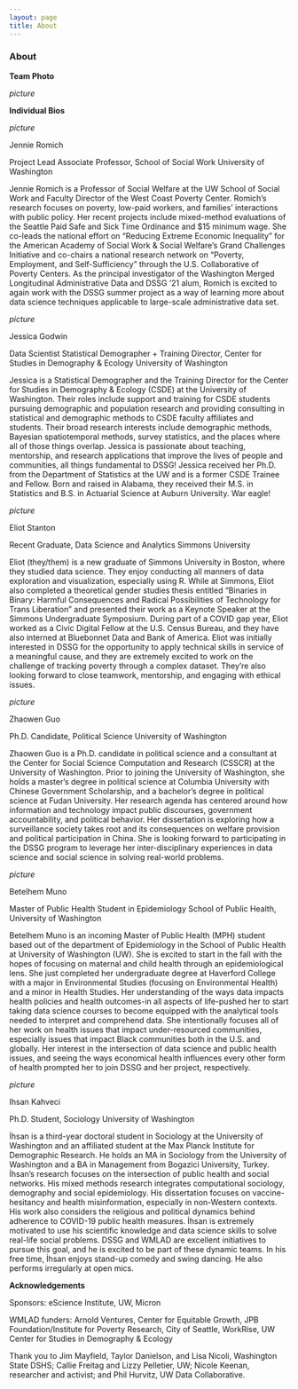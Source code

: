 ```yaml
---
layout: page
title: About
---
```


### About

**Team Photo**

*picture*

**Individual Bios**

*picture*

Jennie Romich

Project Lead
Associate Professor, School of Social Work
University of Washington

Jennie Romich is a Professor of Social Welfare at the UW School of Social Work and Faculty Director of the West Coast Poverty Center. Romich’s research focuses on poverty, low-paid workers, and families’ interactions with public policy. Her recent projects include mixed-method evaluations of the Seattle Paid Safe and Sick Time Ordinance and $15 minimum wage.  She co-leads the national effort on “Reducing Extreme Economic Inequality” for the American Academy of Social Work & Social Welfare’s Grand Challenges Initiative and co-chairs a national research network on “Poverty, Employment, and Self-Sufficiency” through the U.S. Collaborative of Poverty Centers.
As the principal investigator of the Washington Merged Longitudinal Administrative Data and DSSG ’21 alum, Romich is excited to again work with the DSSG summer project as a way of learning more about data science techniques applicable to large-scale administrative data set.

 *picture*

Jessica Godwin

Data Scientist
Statistical Demographer + Training Director, Center for Studies in Demography & Ecology
University of Washington

Jessica is a Statistical Demographer and the Training Director for the Center for Studies in Demography & Ecology (CSDE) at the University of Washington. Their roles include support and training for CSDE students pursuing demographic and population research and providing consulting in statistical and demographic methods to CSDE faculty affiliates and students. Their broad research interests include demographic methods, Bayesian spatiotemporal methods, survey statistics, and the places where all of those things overlap. Jessica is passionate about teaching, mentorship, and research applications that improve the lives of people and communities, all things fundamental to DSSG! Jessica received her Ph.D. from the Department of Statistics at the UW and is a former CSDE Trainee and Fellow. Born and raised in Alabama, they received their M.S. in Statistics and B.S. in Actuarial Science at Auburn University. War eagle!

*picture*

Eliot Stanton

Recent Graduate, Data Science and Analytics
Simmons University

Eliot (they/them) is a new graduate of Simmons University in Boston, where they studied data science. They enjoy conducting all manners of data exploration and visualization, especially using R. While at Simmons, Eliot also completed a theoretical gender studies thesis entitled “Binaries in Binary: Harmful Consequences and Radical Possibilities of Technology for Trans Liberation” and presented their work as a Keynote Speaker at the Simmons Undergraduate Symposium. During part of a COVID gap year, Eliot worked as a Civic Digital Fellow at the U.S. Census Bureau, and they have also interned at Bluebonnet Data and Bank of America. Eliot was initially interested in DSSG for the opportunity to apply technical skills in service of a meaningful cause, and they are extremely excited to work on the challenge of tracking poverty through a complex dataset. They’re also looking forward to close teamwork, mentorship, and engaging with ethical issues.

*picture*

Zhaowen Guo

Ph.D. Candidate, Political Science
University of Washington

Zhaowen Guo is a Ph.D. candidate in political science and a consultant at the Center for Social Science Computation and Research (CSSCR) at the University of Washington. Prior to joining the University of Washington, she holds a master’s degree in political science at Columbia University with Chinese Government Scholarship, and a bachelor’s degree in political science at Fudan University.
Her research agenda has centered around how information and technology impact public discourses, government accountability, and political behavior. Her dissertation is exploring how a surveillance society takes root and its consequences on welfare provision and political participation in China. She is looking forward to participating in the DSSG program to leverage her inter-disciplinary experiences in data science and social science in solving real-world problems.

*picture*

Betelhem Muno 

Master of Public Health Student in Epidemiology
School of Public Health, University of Washington
 
Betelhem Muno is an incoming Master of Public Health (MPH) student based out of the department of Epidemiology in the School of Public Health at University of Washington (UW). She is excited to start in the fall with the hopes of focusing on maternal and child health through an epidemiological lens. She just completed her undergraduate degree at Haverford College with a major in Environmental Studies (focusing on Environmental Health) and a minor in Health Studies. Her understanding of the ways data impacts health policies and health outcomes-in all aspects of life-pushed her to start taking data science courses to become equipped with the analytical tools needed to interpret and comprehend data. She intentionally focuses all of her work on health issues that impact under-resourced communities, especially issues that impact Black communities both in the U.S. and globally. Her interest in the intersection of data science and public health issues, and seeing the ways economical health influences every other form of health prompted her to join DSSG and her project, respectively.


*picture*

Ihsan Kahveci

Ph.D. Student, Sociology
University of Washington

İhsan is a third-year doctoral student in Sociology at the University of Washington and an affiliated student at the Max Planck Institute for Demographic Research. He holds an MA in Sociology from the University of Washington and a BA in Management from Bogazici University, Turkey.
İhsan’s research focuses on the intersection of public health and social networks. His mixed methods research integrates computational sociology, demography and social epidemiology. His dissertation focuses on vaccine-hesitancy and health misinformation, especially in non-Western contexts. His work also considers the religious and political dynamics behind adherence to COVID-19 public health measures.
İhsan is extremely motivated to use his scientific knowledge and data science skills to solve real-life social problems. DSSG and WMLAD are excellent initiatives to pursue this goal, and he is excited to be part of these dynamic teams. In his free time, İhsan enjoys stand-up comedy and swing dancing. He also performs irregularly at open mics.


**Acknowledgements**

Sponsors: eScience Institute, UW, Micron

WMLAD funders:  Arnold Ventures, Center for Equitable Growth, JPB Foundation/Institute for Poverty Research, City of Seattle, WorkRise, UW Center for Studies in Demography & Ecology

Thank you to Jim Mayfield, Taylor Danielson, and Lisa Nicoli, Washington State DSHS; Callie Freitag and Lizzy Pelletier, UW; Nicole Keenan, researcher and activist; and Phil Hurvitz, UW Data Collaborative.



